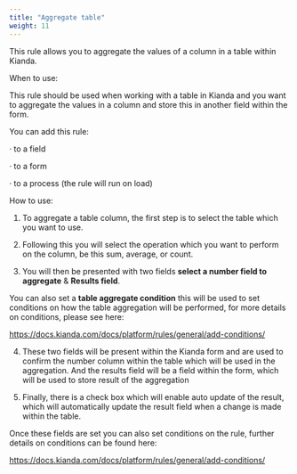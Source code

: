 ```yaml
---
title: "Aggregate table"
weight: 11
---
```


This rule allows you to aggregate the values of a column in a table within Kianda.

When to use:

This rule should be used when working with a table in Kianda and you want to aggregate the values in a column and store this in another field within the form.

You can add this rule:

·    to a field

·    to a form

·    to a process (the rule will run on load)

 

How to use:

1. To aggregate a table column, the first step is to select the table which you want to use.

2. Following this you will select the operation which you want to perform on the column, be this sum, average, or count.

3. You will then be presented with two fields **select a number field to aggregate** & **Results field**. 

You can also set a **table aggregate condition** this will be 	used to set conditions on how the table aggregation will be performed, for more details on conditions, please see here: 

https://docs.kianda.com/docs/platform/rules/general/add-conditions/



4. These two fields will be present within the Kianda form and are used to confirm the number column within the table which will be used in the aggregation. And the results field will be a field within the form, which will be used to store result of the aggregation

5. Finally, there is a check box which will enable auto update of the result, which will automatically update the result field when a change is made within the table.

 

Once these fields are set you can also set conditions on the rule, further details on conditions can be found here:

https://docs.kianda.com/docs/platform/rules/general/add-conditions/